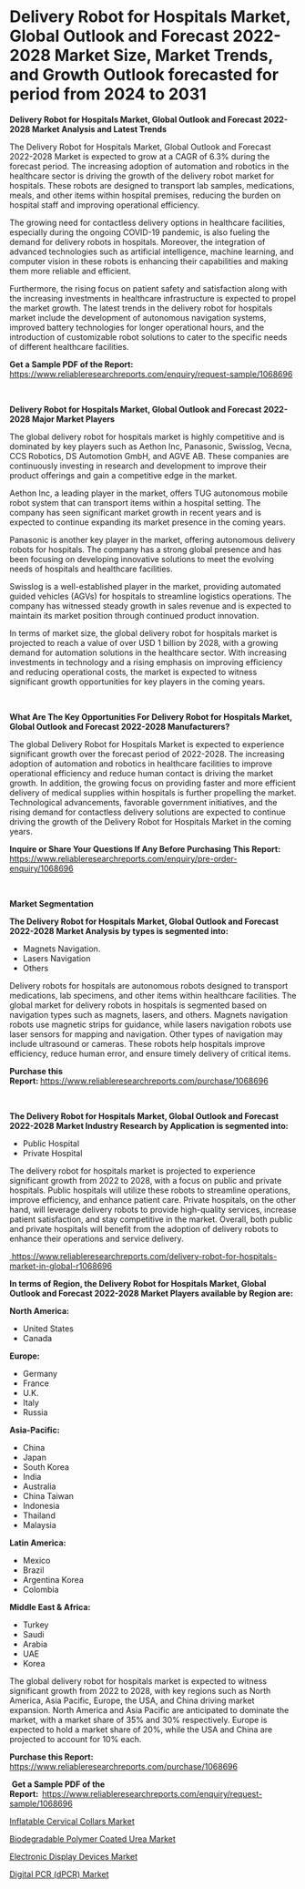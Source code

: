 <p><h1>Delivery Robot for Hospitals Market, Global Outlook and Forecast 2022-2028 Market Size, Market Trends, and Growth Outlook forecasted for period from 2024 to 2031</h1></p><p><strong>Delivery Robot for Hospitals Market, Global Outlook and Forecast 2022-2028 Market Analysis and Latest Trends</strong></p>
<p><p>The Delivery Robot for Hospitals Market, Global Outlook and Forecast 2022-2028 Market is expected to grow at a CAGR of 6.3% during the forecast period. The increasing adoption of automation and robotics in the healthcare sector is driving the growth of the delivery robot market for hospitals. These robots are designed to transport lab samples, medications, meals, and other items within hospital premises, reducing the burden on hospital staff and improving operational efficiency.</p><p>The growing need for contactless delivery options in healthcare facilities, especially during the ongoing COVID-19 pandemic, is also fueling the demand for delivery robots in hospitals. Moreover, the integration of advanced technologies such as artificial intelligence, machine learning, and computer vision in these robots is enhancing their capabilities and making them more reliable and efficient.</p><p>Furthermore, the rising focus on patient safety and satisfaction along with the increasing investments in healthcare infrastructure is expected to propel the market growth. The latest trends in the delivery robot for hospitals market include the development of autonomous navigation systems, improved battery technologies for longer operational hours, and the introduction of customizable robot solutions to cater to the specific needs of different healthcare facilities.</p></p>
<p><strong>Get a Sample PDF of the Report:&nbsp;</strong> <a href="https://www.reliableresearchreports.com/enquiry/request-sample/1068696">https://www.reliableresearchreports.com/enquiry/request-sample/1068696</a></p>
<p>&nbsp;</p>
<p><strong>Delivery Robot for Hospitals Market, Global Outlook and Forecast 2022-2028 Major Market Players</strong></p>
<p><p>The global delivery robot for hospitals market is highly competitive and is dominated by key players such as Aethon Inc, Panasonic, Swisslog, Vecna, CCS Robotics, DS Automotion GmbH, and AGVE AB. These companies are continuously investing in research and development to improve their product offerings and gain a competitive edge in the market.</p><p>Aethon Inc, a leading player in the market, offers TUG autonomous mobile robot system that can transport items within a hospital setting. The company has seen significant market growth in recent years and is expected to continue expanding its market presence in the coming years.</p><p>Panasonic is another key player in the market, offering autonomous delivery robots for hospitals. The company has a strong global presence and has been focusing on developing innovative solutions to meet the evolving needs of hospitals and healthcare facilities.</p><p>Swisslog is a well-established player in the market, providing automated guided vehicles (AGVs) for hospitals to streamline logistics operations. The company has witnessed steady growth in sales revenue and is expected to maintain its market position through continued product innovation.</p><p>In terms of market size, the global delivery robot for hospitals market is projected to reach a value of over USD 1 billion by 2028, with a growing demand for automation solutions in the healthcare sector. With increasing investments in technology and a rising emphasis on improving efficiency and reducing operational costs, the market is expected to witness significant growth opportunities for key players in the coming years.</p></p>
<p>&nbsp;</p>
<p><strong>What Are The Key Opportunities For Delivery Robot for Hospitals Market, Global Outlook and Forecast 2022-2028 Manufacturers?</strong></p>
<p><p>The global Delivery Robot for Hospitals Market is expected to experience significant growth over the forecast period of 2022-2028. The increasing adoption of automation and robotics in healthcare facilities to improve operational efficiency and reduce human contact is driving the market growth. In addition, the growing focus on providing faster and more efficient delivery of medical supplies within hospitals is further propelling the market. Technological advancements, favorable government initiatives, and the rising demand for contactless delivery solutions are expected to continue driving the growth of the Delivery Robot for Hospitals Market in the coming years.</p></p>
<p><strong>Inquire or Share Your Questions If Any Before Purchasing This Report:</strong> <a href="https://www.reliableresearchreports.com/enquiry/pre-order-enquiry/1068696">https://www.reliableresearchreports.com/enquiry/pre-order-enquiry/1068696</a></p>
<p>&nbsp;</p>
<p><strong>Market Segmentation</strong></p>
<p><strong>The Delivery Robot for Hospitals Market, Global Outlook and Forecast 2022-2028 Market Analysis by types is segmented into:</strong></p>
<p><ul><li>Magnets Navigation.</li><li>Lasers Navigation</li><li>Others</li></ul></p>
<p><p>Delivery robots for hospitals are autonomous robots designed to transport medications, lab specimens, and other items within healthcare facilities. The global market for delivery robots in hospitals is segmented based on navigation types such as magnets, lasers, and others. Magnets navigation robots use magnetic strips for guidance, while lasers navigation robots use laser sensors for mapping and navigation. Other types of navigation may include ultrasound or cameras. These robots help hospitals improve efficiency, reduce human error, and ensure timely delivery of critical items.</p></p>
<p><strong>Purchase this Report:&nbsp;</strong><a href="https://www.reliableresearchreports.com/purchase/1068696">https://www.reliableresearchreports.com/purchase/1068696</a></p>
<p>&nbsp;</p>
<p><strong>The Delivery Robot for Hospitals Market, Global Outlook and Forecast 2022-2028 Market Industry Research by Application is segmented into:</strong></p>
<p><ul><li>Public Hospital</li><li>Private Hospital</li></ul></p>
<p><p>The delivery robot for hospitals market is projected to experience significant growth from 2022 to 2028, with a focus on public and private hospitals. Public hospitals will utilize these robots to streamline operations, improve efficiency, and enhance patient care. Private hospitals, on the other hand, will leverage delivery robots to provide high-quality services, increase patient satisfaction, and stay competitive in the market. Overall, both public and private hospitals will benefit from the adoption of delivery robots to enhance their operations and service delivery.</p></p>
<p><a href="https://www.reliableresearchreports.com/delivery-robot-for-hospitals-market-in-global-r1068696">&nbsp;https://www.reliableresearchreports.com/delivery-robot-for-hospitals-market-in-global-r1068696</a></p>
<p><strong>In terms of Region, the Delivery Robot for Hospitals Market, Global Outlook and Forecast 2022-2028 Market Players available by Region are:</strong></p>
<p>
    <p> <strong> North America: </strong>
        <ul>
            <li>United States</li>
            <li>Canada</li>
        </ul>
        </p> 
    <p> <strong> Europe: </strong>
        <ul>
            <li>Germany</li>
            <li>France</li>
            <li>U.K.</li>
            <li>Italy</li>
            <li>Russia</li>
        </ul>
        </p> 
    <p> <strong> Asia-Pacific: </strong>
        <ul>
            <li>China</li>
            <li>Japan</li>
            <li>South Korea</li>
            <li>India</li>
            <li>Australia</li>
            <li>China Taiwan</li>
            <li>Indonesia</li>
            <li>Thailand</li>
            <li>Malaysia</li>
        </ul>
        </p> 
    <p> <strong> Latin America: </strong>
        <ul>
            <li>Mexico</li>
            <li>Brazil</li>
            <li>Argentina Korea</li>
            <li>Colombia</li>
        </ul>
        </p> 
    <p> <strong> Middle East & Africa: </strong>
        <ul>
            <li>Turkey</li>
            <li>Saudi</li>
            <li>Arabia</li>
            <li>UAE</li>
            <li>Korea</li>
        </ul>
    </p>
    </p>
<p><p>The global delivery robot for hospitals market is expected to witness significant growth from 2022 to 2028, with key regions such as North America, Asia Pacific, Europe, the USA, and China driving market expansion. North America and Asia Pacific are anticipated to dominate the market, with a market share of 35% and 30% respectively. Europe is expected to hold a market share of 20%, while the USA and China are projected to account for 10% each.</p></p>
<p><strong>Purchase this Report: </strong><a href="https://www.reliableresearchreports.com/purchase/1068696">https://www.reliableresearchreports.com/purchase/1068696</a></p>
<p>&nbsp;<strong>Get a Sample PDF of the Report:&nbsp;&nbsp;</strong><a href="https://www.reliableresearchreports.com/enquiry/request-sample/1068696">https://www.reliableresearchreports.com/enquiry/request-sample/1068696</a></p>
<p><strong></strong></p>
<p><p><a href="https://medium.com/@bernadette.james576/inflatable-cervical-collars-market-research-report-includes-analysis-on-market-size-share-and-2e2873d63644">Inflatable Cervical Collars Market</a></p><p><a href="https://medium.com/@emma.white454357/biodegradable-polymer-coated-urea-market-size-share-analysis-growth-trends-forecasts-2024-8faeaa899768">Biodegradable Polymer Coated Urea Market</a></p><p><a href="https://github.com/nathandecarvalho/Market-Research-Report-List-4/blob/main/electronic-display-devices-market.md">Electronic Display Devices Market</a></p><p><a href="https://github.com/amapolalg/Market-Research-Report-List-1/blob/main/digital-pcr-dpcr-market.md">Digital PCR (dPCR) Market</a></p></p>